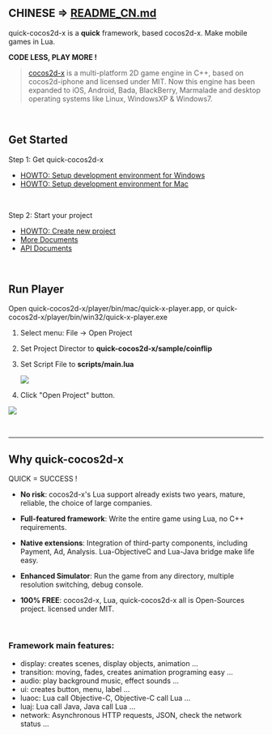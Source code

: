 ## CHINESE => [README_CN.md](README_CN.md)

quick-cocos2d-x is a **quick** framework, based cocos2d-x. Make mobile games in Lua.

**CODE LESS, PLAY MORE !**

> [cocos2d-x](http://www.cocos2d-x.org) is a multi-platform 2D game engine in C++, based on cocos2d-iphone and licensed under MIT. Now this engine has been expanded to iOS, Android, Bada, BlackBerry, Marmalade and desktop operating systems like Linux, WindowsXP & Windows7.

<br />

## Get Started

Step 1: Get quick-cocos2d-x

-   [HOWTO: Setup development environment for Windows](https://github.com/dualface/quick-cocos2d-x/wiki/HOWTO-~-Setup-development-environment-for-Windows)
-   [HOWTO: Setup development environment for Mac](https://github.com/dualface/quick-cocos2d-x/wiki/HOWTO-~-Setup-development-environment-for-Mac)

<br />

Step 2: Start your project

-   [HOWTO: Create new project](https://github.com/dualface/quick-cocos2d-x/wiki/HOWTO:-Create-new-project)
-   [More Documents](https://github.com/dualface/quick-cocos2d-x/wiki)
-   [API Documents](http://quick-x.com/docs/api/)

<br />

## Run Player

Open quick-cocos2d-x/player/bin/mac/quick-x-player.app, or quick-cocos2d-x/player/bin/win32/quick-x-player.exe

1.  Select menu: File -> Open Project
2.  Set Project Director to **quick-cocos2d-x/sample/coinflip**
3.  Set Script File to **scripts/main.lua**

    ![](https://raw.github.com/dualface/quick-cocos2d-x/master/doc/img/RUN_SIMULATOR_WINDOWS_01.png)

4.  Click "Open Project" button.

![](https://raw.github.com/dualface/quick-cocos2d-x/master/doc/img/RUN_SIMULATOR_WINDOWS_02.png)

<br />

----

## Why quick-cocos2d-x

QUICK = SUCCESS !

-   **No risk**: cocos2d-x's Lua support already exists two years, mature, reliable, the choice of large companies.

-   **Full-featured framework**: Write the entire game using Lua, no C++ requirements.

-   **Native extensions**: Integration of third-party components, including Payment, Ad, Analysis. Lua-ObjectiveC and Lua-Java bridge make life easy.

-   **Enhanced Simulator**: Run the game from any directory, multiple resolution switching, debug console.

-   **100% FREE**: cocos2d-x, Lua, quick-cocos2d-x all is Open-Sources project. licensed under MIT.

<br />

### Framework main features:

-   display: creates scenes, display objects, animation ...
-   transition: moving, fades, creates animation programing easy ...
-   audio: play background music, effect sounds ...
-   ui: creates button, menu, label ...
-   luaoc: Lua call Objective-C, Objective-C call Lua ...
-   luaj: Lua call Java, Java call Lua ...
-   network: Asynchronous HTTP requests, JSON, check the network status ...
